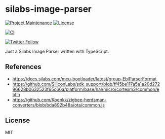 # silabs-image-parser

[![Project Maintenance](https://img.shields.io/maintenance/yes/2020.svg)](https://github.com/pedrolamas/silabs-image-parser 'GitHub Repository')
[![License](https://img.shields.io/github/license/pedrolamas/silabs-image-parser.svg)](https://github.com/pedrolamas/silabs-image-parser/blob/master/LICENSE 'License')

[![CI](https://github.com/pedrolamas/silabs-image-parser/workflows/CI/badge.svg)](https://github.com/pedrolamas/silabs-image-parser/actions 'Build Status')

[![Twitter Follow](https://img.shields.io/twitter/follow/pedrolamas?style=social)](https://twitter.com/pedrolamas '@pedrolamas')

Just a Silabs Image Parser written with TypeScript.

## References

- https://docs.silabs.com/mcu-bootloader/latest/group-EblParserFormat
- https://github.com/SiliconLabs/sdk_support/blob/ff45be117a5a1a20d27296628b0632523f65c66a/platform/base/hal/micro/cortexm3/common/ebl.h
- https://github.com/Koenkk/zigbee-herdsman-converters/blob/bda892b48a/ota/common.js

## License

MIT
